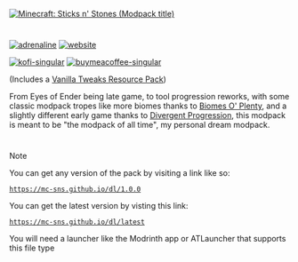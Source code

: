 [![Minecraft: Sticks n' Stones (Modpack title)](https://mc-sns.github.io/res/modpack_title_4k.png)](https://mc-sns.github.io/)

#

[![adrenaline](https://cdn.jsdelivr.net/npm/@intergrav/devins-badges@3/assets/cozy/built-with/adrenaline_64h.png)](https://modrinth.com/modpack/adrenaline) [![website](https://cdn.jsdelivr.net/npm/@intergrav/devins-badges@3/assets/cozy/documentation/website_64h.png)](https://mc-sns.github.io/)

[![kofi-singular](https://cdn.jsdelivr.net/npm/@intergrav/devins-badges@3/assets/cozy/donate/kofi-singular_64h.png)](https://ko-fi.com/kckarnige) [![buymeacoffee-singular](https://cdn.jsdelivr.net/npm/@intergrav/devins-badges@3/assets/cozy/donate/buymeacoffee-singular_64h.png)](https://www.buymeacoffee.com/kckarnige)

(Includes a [Vanilla Tweaks Resource Pack](https://vanillatweaks.net/share#FzZIiJ))

From Eyes of Ender being late game, to tool progression reworks, with some classic modpack tropes like more biomes thanks to [Biomes O' Plenty](https://modrinth.com/mod/biomes-o-plenty), and a slightly different early game thanks to [Divergent Progression](https://modrinth.com/mod/divergent-progression), this modpack is meant to be "the modpack of all time", my personal dream modpack.

#

> [!NOTE]
> You can get any version of the pack by visiting a link like so:
> 
> [`https://mc-sns.github.io/dl/1.0.0`](https://mc-sns.github.io/dl/0.0.1)
> 
> You can get the latest version by visting this link:
> 
> [`https://mc-sns.github.io/dl/latest`](https://mc-sns.github.io/dl/latest)
> 
> You will need a launcher like the Modrinth app or ATLauncher that supports this file type
